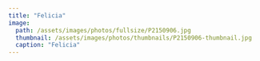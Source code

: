 ```yaml
---
title: "Felicia"
image: 
  path: /assets/images/photos/fullsize/P2150906.jpg
  thumbnail: /assets/images/photos/thumbnails/P2150906-thumbnail.jpg
  caption: "Felicia"
---
```

